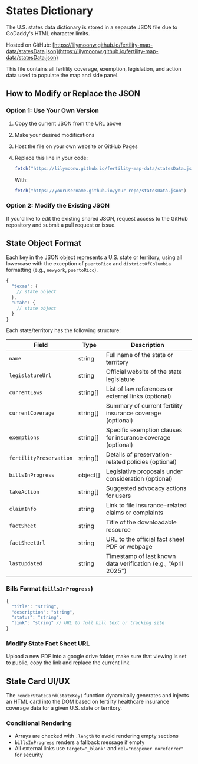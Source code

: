
# States Dictionary

The U.S. states data dictionary is stored in a separate JSON file due to GoDaddy's HTML character limits.

Hosted on GitHub: [https://lilymoonw.github.io/fertility-map-data/statesData.json](https://lilymoonw.github.io/fertility-map-data/statesData.json)

This file contains all fertility coverage, exemption, legislation, and action data used to populate the map and side panel.

## How to Modify or Replace the JSON

### Option 1: Use Your Own Version

1. Copy the current JSON from the URL above
2. Make your desired modifications
3. Host the file on your own website or GitHub Pages
4. Replace this line in your code:

   ```javascript
   fetch("https://lilymoonw.github.io/fertility-map-data/statesData.json") // MODIFY CODE HERE
   ```

   With:
   ```javascript
   fetch("https://yourusername.github.io/your-repo/statesData.json")
   ```

### Option 2: Modify the Existing JSON

If you'd like to edit the existing shared JSON, request access to the GitHub repository and submit a pull request or issue.

## State Object Format

Each key in the JSON object represents a U.S. state or territory, using all lowercase with the exception of `puertoRico` and `districtOfColumbia` formatting (e.g., `newyork`, `puertoRico`).

```javascript
{
  "texas": {
    // state object
  },
  "utah": {
    // state object
  }
}
```

Each state/territory has the following structure:

| Field | Type | Description |
|-------|------|-------------|
| `name` | string | Full name of the state or territory |
| `legislatureUrl` | string | Official website of the state legislature |
| `currentLaws` | string[] | List of law references or external links (optional) |
| `currentCoverage` | string[] | Summary of current fertility insurance coverage (optional) |
| `exemptions` | string[] | Specific exemption clauses for insurance coverage (optional) |
| `fertilityPreservation` | string[] | Details of preservation-related policies (optional) |
| `billsInProgress` | object[] | Legislative proposals under consideration (optional) |
| `takeAction` | string[] | Suggested advocacy actions for users |
| `claimInfo` | string | Link to file insurance-related claims or complaints |
| `factSheet` | string | Title of the downloadable resource |
| `factSheetUrl` | string | URL to the official fact sheet PDF or webpage |
| `lastUpdated` | string | Timestamp of last known data verification (e.g., "April 2025") |

### Bills Format (`billsInProgress`)

```javascript
{
  "title": "string",
  "description": "string",
  "status": "string",
  "link": "string" // URL to full bill text or tracking site
}
```

### Modify State Fact Sheet URL

Upload a new PDF into a google drive folder, make sure that viewing is set to public, copy the link and replace the current link

## State Card UI/UX

The `renderStateCard(stateKey)` function dynamically generates and injects an HTML card into the DOM based on fertility healthcare insurance coverage data for a given U.S. state or territory.

### Conditional Rendering

- Arrays are checked with `.length` to avoid rendering empty sections
- `billsInProgress` renders a fallback message if empty
- All external links use `target="_blank"` and `rel="noopener noreferrer"` for security
```
